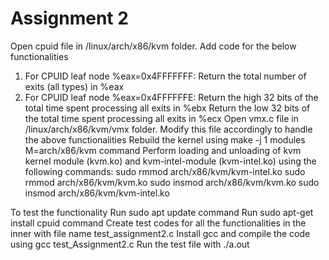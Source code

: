 Assignment 2
=========

Open cpuid file in /linux/arch/x86/kvm folder.
Add code for the below functionalities 
  1. For CPUID leaf node %eax=0x4FFFFFFF:
    Return the total number of exits (all types) in %eax
  2. For CPUID leaf node %eax=0x4FFFFFFE:
      Return the high 32 bits of the total time spent processing all exits in %ebx
      Return the low 32 bits of the total time spent processing all exits in %ecx
Open vmx.c file in /linux/arch/x86/kvm/vmx folder.
Modify this file accordingly to handle the above functionalities
Rebuild the kernel using make -j 1 modules M=arch/x86/kvm command
Perform loading and unloading of kvm kernel module (kvm.ko) and kvm-intel-module (kvm-intel.ko) using the following commands:
  sudo rmmod arch/x86/kvm/kvm-intel.ko
  sudo rmmod arch/x86/kvm/kvm.ko
  sudo insmod arch/x86/kvm/kvm.ko
  sudo insmod arch/x86/kvm/kvm-intel.ko
  
  To test the functionality
  Run sudo apt update command
  Run sudo apt-get install cpuid command
  Create test codes for all the functionalities in the inner with file name test_assignment2.c
  Install gcc and compile the code using gcc test_Assignment2.c
  Run the test file with ./a.out


  
